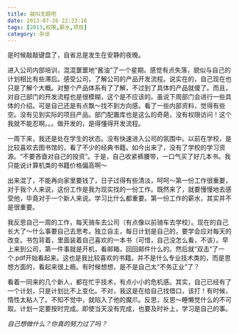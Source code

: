 ```yaml
---
title: 就叫无题吧
date: 2013-07-26 22:23:16
tags: [2013,权限,薪水,项目]
category: 杂谈
---
```

是时候敲敲键盘了，自省总是发生在安静的夜晚。

<!--more-->

进入公司内部培训，混混噩噩地“酱油”了一个星期。感觉有点失落，貌似与自己的计划相比有些滞后。感受公司，了解公司的产品开发流程。说实在的，自己现在也只是了解个大概。对整个产品体系有了了解，不过到了具体的产品就傻了。而且，对自己部门的开发流程也是很模糊，这个是不应该的。虽说下周部门会进行一些具体的介绍。可是自己还是有点飘～找不到方向感。看了一些内部资料，觉得有些空。没有见到实际的项目产品。部门配置库也是这么的奇葩，没有权限访问！这个我就不能忍啊。。。做开发的，是得懂得开发流程。

一周下来，我还是处在学生的状态。没有快速进入公司的氛围中。以前在学校，是比较喜欢去图书馆的，看了不少的经典书籍。如今出来了，没有了学校的学习资源。“不要吝啬对自己的投资”。于是，自己收紧裤腰带，一口气买了好几本书。我只能说计算机类的书籍价格偏高啊～

出来混了，不能再向家里要钱了，日子过得有些清淡，呵呵～第一份工作很重要，对于我个人来说，这份工作是我为现实找的一份工作。既然来了，就要慢慢地去感受他，毕竟对于一个新人来说。学习比什么都重要。第一份工作的薪水，其实并不是很重要。

我反思自己一周的工作，每天骑车去公司（有点像以前骑车去学校）。现在的自己长大了～什么事要自己去思考。独立自主，每日计划是自己的，要学会应对每天的改变。书包背着，里面装着自己喜欢的一本书（可惜，自己没怎么看，不该）。早上来到公司，第一件事就是开机，看邮箱，回回邮件什么的。然后就“双击”了一个.pdf开始看起来。这也是我比较喜欢的书籍。并不是什么专业技术类的，而是思想方面的，看起来很上瘾。有时候想想，是不是自己太“不务正业”了？

看着一同来的几个新人，都在忙乎技术，有点小小的危机感。其实，自己已经有了一个计划，只是计划比不上变化。不对，我这是在给自己找借口，该打！有时候，惰性太粘人了。不知不觉中，就陷入了他的魔爪。反思，反思～睡懒觉什么的不可取。计划一定要按时完成。即使当天没有完成，也要及时补上，学习是自己的事。

*自己想做什么？你真的努力过了吗？*
